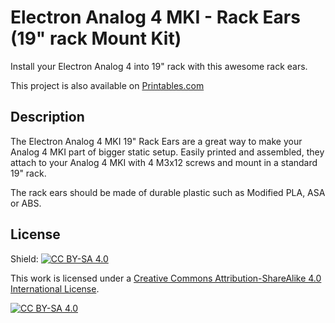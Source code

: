 # Electron Analog 4 MKI - Rack Ears (19" rack Mount Kit)
Install your Electron Analog 4 into 19" rack with this awesome rack ears.

This project is also available on [Printables.com](https://www.printables.com/model/631393-electron-analog-4-mki-rack-ears-19-rack-mount-kit)


## Description

The Electron Analog 4 MKI 19" Rack Ears are a great way to make your Analog 4 MKI part of bigger static setup. Easily printed and assembled, they attach to your Analog 4 MKI with 4 M3x12 screws and mount in a standard 19" rack.

The rack ears should be made of durable plastic such as Modified PLA, ASA or ABS. 

## License

Shield: [![CC BY-SA 4.0][cc-by-sa-shield]][cc-by-sa]

This work is licensed under a
[Creative Commons Attribution-ShareAlike 4.0 International License][cc-by-sa].

[![CC BY-SA 4.0][cc-by-sa-image]][cc-by-sa]

[cc-by-sa]: http://creativecommons.org/licenses/by-sa/4.0/
[cc-by-sa-image]: https://licensebuttons.net/l/by-sa/4.0/88x31.png
[cc-by-sa-shield]: https://img.shields.io/badge/License-CC%20BY--SA%204.0-lightgrey.svg